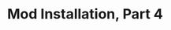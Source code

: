 ---
title: "Mod Installation, Part 4"
weight: 6
type: docs
description: >
  Installation instructions for all mods.
---